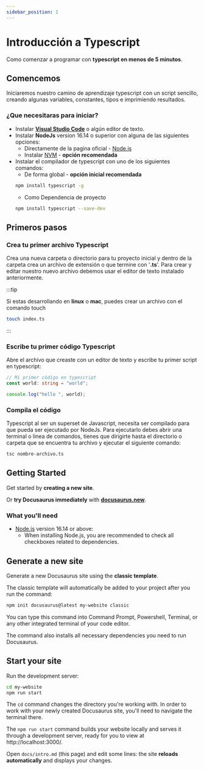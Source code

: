 ```yaml
---
sidebar_position: 1
---
```


# Introducción a Typescript

Como comenzar a programar con **typescript en menos de 5 minutos**.

## Comencemos

Iniciaremos nuestro camino de aprendizaje typescript con un script sencillo, creando algunas variables, constantes, tipos e imprimiendo resultados.

### ¿Que necesitaras para iniciar?

- Instalar **[Visual Studio Code](https://code.visualstudio.com/download)** o algún editor de texto.
- Instalar **NodeJs** version 16.14 o superior con alguna de las siguientes opciones:
  - Directamente de la pagina oficial - [Node.js](https://nodejs.org/en/download/)
  - Instalar [NVM](https://www.freecodecamp.org/news/node-version-manager-nvm-install-guide/) - **opción recomendada**
- Instalar el compilador de typescript con uno de los siguientes comandos:
  - De forma global - **opción inicial recomendada**
  ```bash
  npm install typescript -g
  ```
  - Como Dependencia de proyecto
  ```bash
  npm install typescript --save-dev
  ```

## Primeros pasos

### Crea tu primer archivo Typescript

Crea una nueva carpeta o directorio para tu proyecto inicial y dentro de la carpeta crea un archivo de extensión o que termine con
'**.ts**'. Para crear y editar nuestro nuevo archivo debemos usar el editor de texto instalado anteriormente.

:::tip

Si estas desarrollando en **linux** o **mac**, puedes crear un archivo con el comando touch

```bash
touch index.ts
```

:::

### Escribe tu primer código Typescript

Abre el archivo que creaste con un editor de texto y escribe tu primer script en typescript:

```typescript
// Mi primer código en typescript
const world: string = "world";

console.log("hello ", world);
```

### Compila el código

Typescript al ser un superset de Javascript, necesita ser compilado para que pueda ser ejecutado por NodeJs.
Para ejecutarlo debes abrir una terminal o linea de comandos, tienes que dirigirte hasta el directorio o carpeta que se encuentra tu archivo y ejecutar el siguiente comando:

```bash
tsc nombre-archivo.ts
```

## Getting Started

Get started by **creating a new site**.

Or **try Docusaurus immediately** with **[docusaurus.new](https://docusaurus.new)**.

### What you'll need

- [Node.js](https://nodejs.org/en/download/) version 16.14 or above:
  - When installing Node.js, you are recommended to check all checkboxes related to dependencies.

## Generate a new site

Generate a new Docusaurus site using the **classic template**.

The classic template will automatically be added to your project after you run the command:

```bash
npm init docusaurus@latest my-website classic
```

You can type this command into Command Prompt, Powershell, Terminal, or any other integrated terminal of your code editor.

The command also installs all necessary dependencies you need to run Docusaurus.

## Start your site

Run the development server:

```bash
cd my-website
npm run start
```

The `cd` command changes the directory you're working with. In order to work with your newly created Docusaurus site, you'll need to navigate the terminal there.

The `npm run start` command builds your website locally and serves it through a development server, ready for you to view at http://localhost:3000/.

Open `docs/intro.md` (this page) and edit some lines: the site **reloads automatically** and displays your changes.
